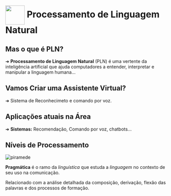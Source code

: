 <h1>
     <img align="center" width="60px" src="https://hermes.dio.me/courses/badge/dabc8205-4a91-473c-acbd-b310d8db3df2.png">
    <span>Processamento de Linguagem Natural</span>
</h1>

## Mas o que é PLN?

➜ **Processamento de Linguagem Natural** (PLN) é uma vertente da inteligência artificial que ajuda computadores a entender, interpretar e manipular a linguagem humana...

## Vamos Criar uma Assistente Virtual?
➜ Sistema de Reconhecimeto e comando por voz. 

## Aplicações atuais na Área
➜ **Sistemas:** Recomendação, Comando por voz, chatbots...

## Níveis de Processamento

![piramede](https://github.com/user-attachments/assets/a9d0d48f-71a9-460f-81f2-0ba5744ed876)

**Pragmática** é o ramo da *linguística* que estuda a *linguagem* no contexto de seu uso na comunicação. 

Relacionado com a análise detalhada da composição, derivação, flexão das palavras e dos processos de formação. 
